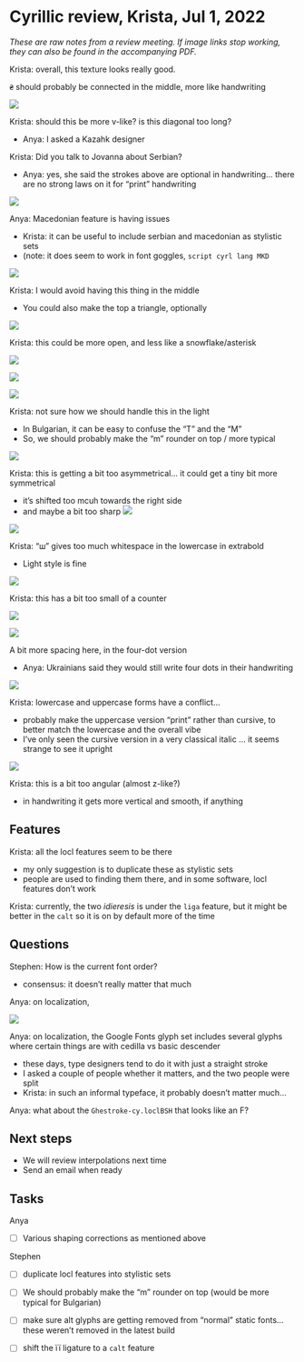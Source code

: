 # Cyrillic review, Krista, Jul 1, 2022 

*These are raw notes from a review meeting. If image links stop working, they can also be found in the accompanying PDF.*

Krista: overall, this texture looks really good.

`₴` should probably be connected in the middle, more like handwriting


![](https://paper-attachments.dropbox.com/s_4BDD5400A038B7BB7C8096C7271985A7F6A162887DBC4A1B3F4D9CC75597D607_1656684390974_image.png)


Krista: should this be more v-like? is this diagonal too long?

- Anya: I asked a Kazahk designer

Krista: Did you talk to Jovanna about Serbian?

- Anya: yes, she said the strokes above are optional in handwriting… there are no strong laws on it for “print” handwriting

![](https://paper-attachments.dropbox.com/s_4BDD5400A038B7BB7C8096C7271985A7F6A162887DBC4A1B3F4D9CC75597D607_1656684596789_image.png)


Anya: Macedonian feature is having issues

- Krista: it can be useful to include serbian and macedonian as stylistic sets
- (note: it does seem to work in font goggles, `script cyrl lang MKD`


![](https://paper-attachments.dropbox.com/s_4BDD5400A038B7BB7C8096C7271985A7F6A162887DBC4A1B3F4D9CC75597D607_1656684719342_image.png)


Krista: I would avoid having this thing in the middle

- You could also make the top a triangle, optionally


![](https://paper-attachments.dropbox.com/s_4BDD5400A038B7BB7C8096C7271985A7F6A162887DBC4A1B3F4D9CC75597D607_1656684821195_image.png)


Krista: this could be more open, and less like a snowflake/asterisk



![](https://paper-attachments.dropbox.com/s_4BDD5400A038B7BB7C8096C7271985A7F6A162887DBC4A1B3F4D9CC75597D607_1656684931921_image.png)

![](https://paper-attachments.dropbox.com/s_4BDD5400A038B7BB7C8096C7271985A7F6A162887DBC4A1B3F4D9CC75597D607_1656684972119_image.png)

![](https://paper-attachments.dropbox.com/s_4BDD5400A038B7BB7C8096C7271985A7F6A162887DBC4A1B3F4D9CC75597D607_1656685059929_image.png)


Krista: not sure how we should handle this in the light

- In Bulgarian, it can be easy to confuse the “T” and the “M”
- So, we should probably make the “m” rounder on top / more typical 


![](https://paper-attachments.dropbox.com/s_4BDD5400A038B7BB7C8096C7271985A7F6A162887DBC4A1B3F4D9CC75597D607_1656685177545_image.png)


Krista: this is getting a bit too asymmetrical… it could get a tiny bit more symmetrical

- it’s shifted too mcuh towards the right side
- and maybe a bit too sharp
![](https://paper-attachments.dropbox.com/s_4BDD5400A038B7BB7C8096C7271985A7F6A162887DBC4A1B3F4D9CC75597D607_1656685310178_image.png)

![](https://paper-attachments.dropbox.com/s_4BDD5400A038B7BB7C8096C7271985A7F6A162887DBC4A1B3F4D9CC75597D607_1656685445807_image.png)


Krista: “ш” gives too much whitespace in the lowercase in extrabold

- Light style is fine


![](https://paper-attachments.dropbox.com/s_4BDD5400A038B7BB7C8096C7271985A7F6A162887DBC4A1B3F4D9CC75597D607_1656685329664_image.png)


Krista: this has a bit too small of a counter


![](https://paper-attachments.dropbox.com/s_4BDD5400A038B7BB7C8096C7271985A7F6A162887DBC4A1B3F4D9CC75597D607_1656685573095_image.png)

![](https://paper-attachments.dropbox.com/s_4BDD5400A038B7BB7C8096C7271985A7F6A162887DBC4A1B3F4D9CC75597D607_1656685684617_image.png)


A bit more spacing here, in the four-dot version

- Anya: Ukrainians said they would still write four dots in their handwriting


![](https://paper-attachments.dropbox.com/s_4BDD5400A038B7BB7C8096C7271985A7F6A162887DBC4A1B3F4D9CC75597D607_1656685715891_image.png)


Krista: lowercase and uppercase forms have a conflict…

- probably make the uppercase version “print” rather than cursive, to better match the lowercase and the overall vibe
- I’ve only seen the cursive version in a very classical italic … it seems strange to see it upright


![](https://paper-attachments.dropbox.com/s_4BDD5400A038B7BB7C8096C7271985A7F6A162887DBC4A1B3F4D9CC75597D607_1656685953246_image.png)


Krista: this is a bit too angular (almost z-like?)

- in handwriting it gets more vertical and smooth, if anything


## Features

Krista: all the locl features seem to be there

- my only suggestion is to duplicate these as stylistic sets
- people are used to finding them there, and in some software, locl features don’t work

Krista: currently, the two *idieresis* is under the `liga` feature, but it might be better in the `calt` so it is on by default more of the time


## Questions

Stephen: How is the current font order?

- consensus: it doesn’t really matter that much

Anya: on localization, 

![](https://paper-attachments.dropbox.com/s_4BDD5400A038B7BB7C8096C7271985A7F6A162887DBC4A1B3F4D9CC75597D607_1656686344395_image.png)


Anya: on localization, the Google Fonts glyph set includes several glyphs where certain things are with cedilla vs basic descender

- these days, type designers tend to do it with just a straight stroke 
- I asked a couple of people whether it matters, and the two people were split
- Krista: in such an informal typeface, it probably doesn’t matter much…

Anya: what about the `Ghestroke-cy.loclBSH` that looks like an F?

## Next steps
- We will review interpolations next time
- Send an email when ready


## Tasks

Anya
- [ ] Various shaping corrections as mentioned above

Stephen
- [ ] duplicate locl features into stylistic sets
- [ ] We should probably make the “m” rounder on top (would be more typical for Bulgarian)
- [ ] make sure alt glyphs are getting removed from “normal” static fonts… these weren’t removed in the latest build
- [ ] shift the ïï ligature to a `calt` feature

